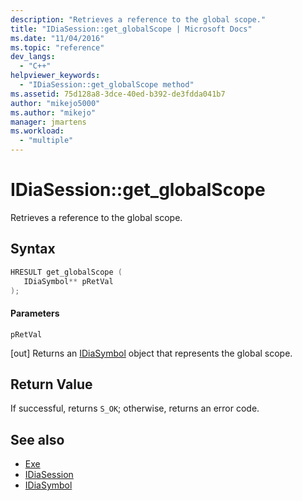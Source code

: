 ```yaml
---
description: "Retrieves a reference to the global scope."
title: "IDiaSession::get_globalScope | Microsoft Docs"
ms.date: "11/04/2016"
ms.topic: "reference"
dev_langs:
  - "C++"
helpviewer_keywords:
  - "IDiaSession::get_globalScope method"
ms.assetid: 75d128a8-3dce-40ed-b392-de3fdda041b7
author: "mikejo5000"
ms.author: "mikejo"
manager: jmartens
ms.workload:
  - "multiple"
---
```

# IDiaSession::get_globalScope
Retrieves a reference to the global scope.

## Syntax

```C++
HRESULT get_globalScope ( 
   IDiaSymbol** pRetVal
);
```

#### Parameters
 `pRetVal`

[out] Returns an [IDiaSymbol](../../debugger/debug-interface-access/idiasymbol.md) object that represents the global scope.

## Return Value
 If successful, returns `S_OK`; otherwise, returns an error code.

## See also
- [Exe](../../debugger/debug-interface-access/exe.md)
- [IDiaSession](../../debugger/debug-interface-access/idiasession.md)
- [IDiaSymbol](../../debugger/debug-interface-access/idiasymbol.md)
